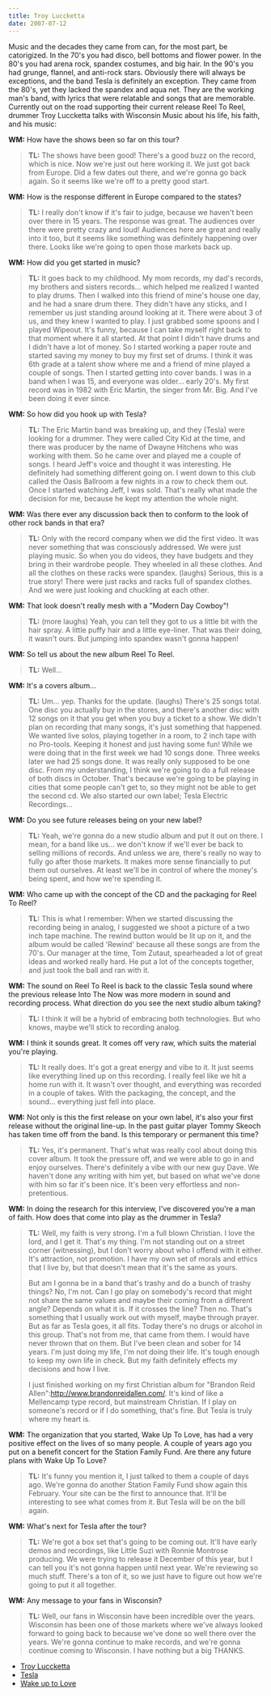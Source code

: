 ```yaml
---
title: Troy Luccketta
date: 2007-07-12
---
```


Music and the decades they came from can, for the most part, be catorigized. In the 70's you had disco, bell bottoms and flower power. In the 80's you had arena rock, spandex costumes, and big hair. In the 90's you had grunge, flannel, and anti-rock stars. Obviously there will always be exceptions, and the band Tesla is definitely an exception. They came from the 80's, yet they lacked the spandex and aqua net. They are the working man's band, with lyrics that were relatable and songs that are memorable. Currently out on the road supporting their current release Reel To Reel, drummer Troy Luccketta talks with Wisconsin Music about his life, his faith, and his music: 

**WM:**
How have the shows been so far on this tour?

> **TL:** The shows have been good! There's a good buzz on the record, which is nice. Now we're just out here working it. We just got back from Europe. Did a few dates out there, and we're gonna go back again. So it seems like we're off to a pretty good start.

**WM:**
How is the response different in Europe compared to the states?

> **TL:** I really don't know if it's fair to judge, because we haven't been over there in 15 years. The response was great. The audiences over there were pretty crazy and loud! Audiences here are great and really into it too, but it seems like something was definitely happening over there. Looks like we're going to open those markets back up.

**WM:**
How did you get started in music?

> **TL:** It goes back to my childhood. My mom records, my dad's records, my brothers and sisters records… which helped me realized I wanted to play drums. Then I walked into this friend of mine's house one day, and he had a snare drum there. They didn't have any sticks, and I remember us just standing around looking at it. There were about 3 of us, and they knew I wanted to play. I just grabbed some spoons and I played Wipeout. It's funny, because I can take myself right back to that moment where it all started. At that point I didn't have drums and I didn't have a lot of money. So I started working a paper route and started saving my money to buy my first set of drums. I think it was 6th grade at a talent show where me and a friend of mine played a couple of songs. Then I started getting into cover bands. I was in a band when I was 15, and everyone was older… early 20's. My first record was in 1982 with Eric Martin, the singer from Mr. Big. And I've been doing it ever since.

**WM:**
So how did you hook up with Tesla?

> **TL:** The Eric Martin band was breaking up, and they (Tesla) were looking for a drummer. They were called City Kid at the time, and there was producer by the name of Dwayne Hitchens who was working with them. So he came over and played me a couple of songs. I heard Jeff's voice and thought it was interesting. He definitely had something different going on. I went down to this club called the Oasis Ballroom a few nights in a row to check them out. Once I started watching Jeff, I was sold. That's really what made the decision for me, because he kept my attention the whole night.

**WM:**
Was there ever any discussion back then to conform to the look of other rock bands in that era?

> **TL:** Only with the record company when we did the first video. It was never something that was consciously addressed. We were just playing music. So when you do videos, they have budgets and they bring in their wardrobe people. They wheeled in all these clothes. And all the clothes on these racks were spandex. (laughs) Serious, this is a true story! There were just racks and racks full of spandex clothes. And we were just looking and chuckling at each other.

**WM:**
That look doesn't really mesh with a "Modern Day Cowboy"!

> **TL:** (more laughs) Yeah, you can tell they got to us a little bit with the hair spray. A little puffy hair and a little eye-liner. That was their doing, it wasn't ours. But jumping into spandex wasn't gonna happen!

**WM:**
So tell us about the new album Reel To Reel.

> **TL:** Well…

**WM:**
It's a covers album…

> **TL:** Um… yep. Thanks for the update. (laughs) There's 25 songs total. One disc you actually buy in the stores, and there's another disc with 12 songs on it that you get when you buy a ticket to a show. We didn't plan on recording that many songs, it's just something that happened. We wanted live solos, playing together in a room, to 2 inch tape with no Pro-tools. Keeping it honest and just having some fun! While we were doing that in the first week we had 10 songs done. Three weeks later we had 25 songs done. It was really only supposed to be one disc. From my understanding, I think we're going to do a full release of both discs in October. That's because we're going to be playing in cities that some people can't get to, so they might not be able to get the second cd. We also started our own label; Tesla Electric Recordings...

**WM:**
Do you see future releases being on your new label?

> **TL:** Yeah, we're gonna do a new studio album and put it out on there. I mean, for a band like us… we don't know if we'll ever be back to selling millions of records. And unless we are, there's really no way to fully go after those markets. It makes more sense financially to put them out ourselves. At least we'll be in control of where the money's being spent, and how we're spending it.

**WM:**
Who came up with the concept of the CD and the packaging for Reel To Reel?

> **TL:** This is what I remember: When we started discussing the recording being in analog, I suggested we shoot a picture of a two inch tape machine. The rewind button would be lit up on it, and the album would be called 'Rewind' because all these songs are from the 70's. Our manager at the time, Tom Zutaut, spearheaded a lot of great ideas and worked really hard. He put a lot of the concepts together, and just took the ball and ran with it.

**WM:**
The sound on Reel To Reel is back to the classic Tesla sound where the previous release Into The Now was more modern in sound and recording process. What direction do you see the next studio album taking?

> **TL:** I think it will be a hybrid of embracing both technologies. But who knows, maybe we'll stick to recording analog.

**WM:**
I think it sounds great. It comes off very raw, which suits the material you're playing.

> **TL:** It really does. It's got a great energy and vibe to it. It just seems like everything lined up on this recording. I really feel like we hit a home run with it. It wasn't over thought, and everything was recorded in a couple of takes. With the packaging, the concept, and the sound… everything just fell into place.

**WM:**
Not only is this the first release on your own label, it's also your first release without the original line-up. In the past guitar player Tommy Skeoch has taken time off from the band. Is this temporary or permanent this time?

> **TL:** Yes, it's permanent. That's what was really cool about doing this cover album. It took the pressure off, and we were able to go in and enjoy ourselves. There's definitely a vibe with our new guy Dave. We haven't done any writing with him yet, but based on what we've done with him so far it's been nice. It's been very effortless and non-pretentious.

**WM:**
In doing the research for this interview, I've discovered you're a man of faith. How does that come into play as the drummer in Tesla?

> **TL:** Well, my faith is very strong. I'm a full blown Christian. I love the lord, and I get it. That's my thing. I'm not standing out on a street corner (witnessing), but I don't worry about who I offend with it either. It's attraction, not promotion. I have my own set of morals and ethics that I live by, but that doesn't mean that it's the same as yours.
> 
> But am I gonna be in a band that's trashy and do a bunch of trashy things? No, I'm not. Can I go play on somebody's record that might not share the same values and maybe their coming from a different angle? Depends on what it is. If it crosses the line? Then no. That's something that I usually work out with myself, maybe through prayer. But as far as Tesla goes, it all fits. Today there's no drugs or alcohol in this group. That's not from me, that came from them. I would have never thrown that on them. But I've been clean and sober for 14 years. I'm just doing my life, I'm not doing their life. It's tough enough to keep my own life in check. But my faith definitely effects my decisions and how I live.
> 
> I just finished working on my first Christian album for "Brandon Reid Allen":http://www.brandonreidallen.com/. It's kind of like a Mellencamp type record, but mainstream Christian. If I play on someone's record or if I do something, that's fine. But Tesla is truly where my heart is.

**WM:**
The organization that you started, Wake Up To Love, has had a very positive effect on the lives of so many people. A couple of years ago you put on a benefit concert for the Station Family Fund. Are there any future plans with Wake Up To Love?

> **TL:** It's funny you mention it, I just talked to them a couple of days ago. We're gonna do another Station Family Fund show again this February. Your site can be the first to announce that. It'll be interesting to see what comes from it. But Tesla will be on the bill again.

**WM:**
What's next for Tesla after the tour?

> **TL:** We're got a box set that's going to be coming out. It'll have early demos and recordings, like Little Suzi with Ronnie Montrose producing. We were trying to release it December of this year, but I can tell you it's not gonna happen until next year. We're reviewing so much stuff. There's a ton of it, so we just have to figure out how we're going to put it all together.

**WM:**
Any message to your fans in Wisconsin?

> **TL:** Well, our fans in Wisconsin have been incredible over the years. Wisconsin has been one of those markets where we've always looked forward to going back to because we've done so well there over the years. We're gonna continue to make records, and we're gonna continue coming to Wisconsin. I have nothing but a big THANKS.

* [Troy Luccketta](http://www.troyluccketta.com/)
* [Tesla](http://www.teslatheband.com/)
* [Wake up to Love](http://www.wakeuptolove.com/)